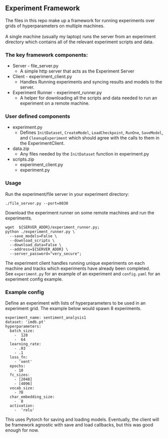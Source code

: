 ## Experiment Framework

The files in this repo make up a framework for running experiments over grids of hyperparameters on multiple machines.
<br><br>
A single machine (usually my laptop) runs the server from an experiment directory which contains all of the relevant experiment scripts and data.

### The key framework components:

* Server - file_server.py
  * A simple http server that acts as the Experiment Server
* Client - experiment_client.py
  * Handles Running experiments and syncing results and models to the server.
* Experiment Runner - experiment_runner.py
  * A helper for downloading all the scripts and data needed to run an experiment on a remote machine.

### User defined components

* experiment.py
  * Defines `InitDataset`, `CreateModel`, `LoadCheckpoint`, `RunOne`, `SaveModel`, and `CleanupExperiment` which should agree with the calls to them in the ExperimentClient.
* data.zip
  * Any files needed by the `InitDataset` function in experiment.py
* scripts.zip
  * experiment_client.py
  * experiment.py


### Usage
Run the experiment/file server in your experiment directory:

```
./file_server.py --port=8030
```

Download the experiment runner on some remote machines and run the experiments.
```
wget  ${SERVER_ADDR}/experiment_runner.py;
python ./experiment_runner.py \
  --save_models=False \
  --download_scripts \
  --download_data=False \
  --address=${SERVER_ADDR} \
  --server_password="very_secure";
```

The experiment client handles running unique experiments on each machine and tracks which experiments have already been completed.<br>
See ```experiment.py``` for an example of an experiment and ```config.yaml``` for an experiment config example.

### Example config
Define an experiment with lists of hyperparameters to be used in an experiment grid. The example below would spawn 8 experiments.

```
experiment_name: sentiment_analysis1
dataset: 'imdb.pt'
hyperparameters:
  batch_size:
    -  128
    -  64
  learning_rate:
    - .03
    - .1
  loss_fn:
    - 'xent'
  epochs:
    - 10
  fc_sizes:
    - [2048]
    - [4096]
  vocab_size:
    - 70
  char_embedding_size:
    -  8
  activation:
    -  'relu'
```

This uses Pytorch for saving and loading models. Eventually, the client will be framework agnostic with save and load callbacks, but this was good enough for now.
